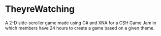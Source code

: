 TheyreWatching
==============
A 2-D side-scroller game made using C# and XNA for a CSH Game Jam in which members have 24 hours to create a game based on a given theme.
